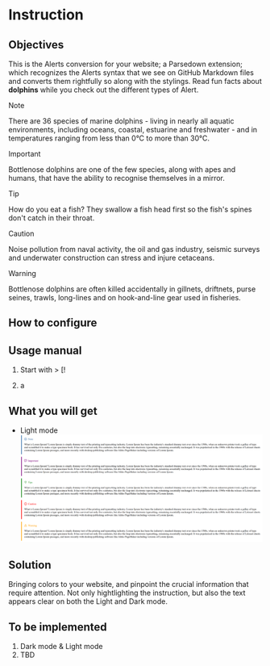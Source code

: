 # Instruction

## Objectives
This is the Alerts conversion for your website; a Parsedown extension; which recognizes the Alerts syntax that we see on GitHub Markdown files and converts them rightfully so along with the stylings. Read fun facts about **dolphins** while you check out the different types of Alert.

> [!NOTE] 
> There are 36 species of marine dolphins - living in nearly all aquatic environments, including oceans, coastal, estuarine and freshwater - and in temperatures ranging from less than 0°C to more than 30°C.

> [!IMPORTANT] 
> Bottlenose dolphins are one of the few species, along with apes and humans, that have the ability to recognise themselves in a mirror.

> [!TIP]
> How do you eat a fish? They swallow a fish head first so the fish's spines don't catch in their throat. 

> [!CAUTION]
> Noise pollution from naval activity, the oil and gas industry, seismic surveys and underwater construction can stress and injure cetaceans.

> [!WARNING]
> Bottlenose dolphins are often killed accidentally in gillnets, driftnets, purse seines, trawls, long-lines and on hook-and-line gear used in fisheries.

## How to configure

## Usage manual

1) Start with > \[!

2) a


## What you will get
* Light mode
![Alerts in Light mode](/public/img/image.png)

## Solution

Bringing colors to your website, and pinpoint the crucial information that require attention. Not only hightlighting the instruction, but also the text appears clear on both the Light and Dark mode.

## To be implemented
1) Dark mode & Light mode
2) TBD